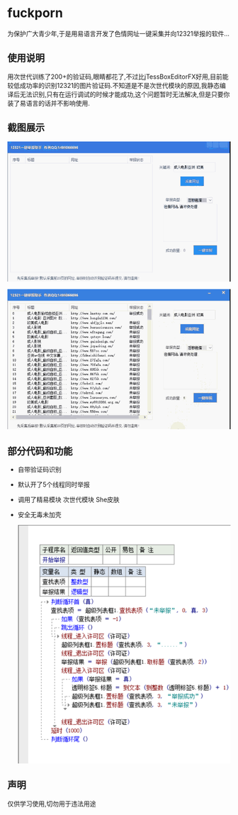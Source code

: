 # fuckporn

为保护广大青少年,于是用易语言开发了色情网址一键采集并向12321举报的软件... 

## 使用说明

用次世代训练了200+的验证码,眼睛都花了,不过比jTessBoxEditorFX好用,目前能较低成功率的识别12321的图片验证码.不知道是不是次世代模块的原因,我静态编译后无法识别,只有在运行调试的时候才能成功,这个问题暂时无法解决,但是只要你装了易语言的话并不影响使用.

## 截图展示

![展示图片](https://github.com/OFZFZS/fuckporn/blob/master/screenshot/1.gif?raw=true)


![展示图片](https://github.com/OFZFZS/fuckporn/blob/master/screenshot/2.gif?raw=true)

## 部分代码和功能

- 自带验证码识别

- 默认开了5个线程同时举报

- 调用了精易模块 次世代模块 She皮肤 

- 安全无毒未加壳

  ![展示图片](https://github.com/OFZFZS/fuckporn/blob/master/screenshot/code.png?raw=true)



## 声明

仅供学习使用,切勿用于违法用途
